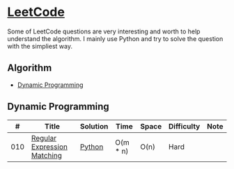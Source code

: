 # [LeetCode](https://leetcode.com/problemset/algorithms/)
Some of LeetCode questions are very interesting and worth to help understand the algorithm.
I mainly use Python and try to solve the question with the simpliest way.

## Algorithm

* [Dynamic Programming](https://github.com/chihhoyen/LeetCode#dynamic-programming)

## Dynamic Programming
|  #  | Title           |  Solution       |  Time           | Space           | Difficulty    | Note | 
|-----|---------------- | --------------- | --------------- | --------------- | ------------- | -----|
010| [Regular Expression Matching](https://leetcode.com/problems/regular-expression-matching/) | [Python](https://github.com/chihhoyen/LeetCode/blob/master/Python/010_regular_expression_matching.py) | O(m * n) | O(n) | Hard |
